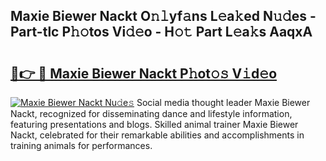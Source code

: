 ## Maxie Biewer Nackt O𝚗𝚕yf𝚊ns L𝚎a𝚔ed N𝚞𝚍es - Part-tlc P𝚑𝚘tos Vi𝚍𝚎o - H𝚘𝚝 Part L𝚎a𝚔s AaqxA

# <h2><a href="http://kfezu0g.oniu.top/?m=Maxie+Biewer+Nackt">🔗👉 🔴 Maxie Biewer Nackt P𝚑ot𝚘𝚜 V𝚒d𝚎o</a></h2>

[![Maxie Biewer Nackt Nu𝚍e𝚜](https://i.imgur.com/0qMVB7G.gif)](http://kfezu0g.oniu.top/?m=Maxie+Biewer+Nackt)
Social media thought leader Maxie Biewer Nackt, recognized for disseminating dance and lifestyle information, featuring presentations and blogs. Skilled animal trainer Maxie Biewer Nackt, celebrated for their remarkable abilities and accomplishments in training animals for performances.  
